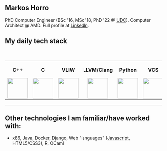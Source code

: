 
<h2>Markos Horro</h2> 

<p> PhD Computer Engineer (BSc '16, MSc '18, PhD '22 @ <a href="https://www.udc.gal/en/" alt="Universidade da Coruña">UDC</a>). Computer Architect @ AMD. Full profile at <a href="https://www.linkedin.com/in/marcoshorro/">LinkedIn</a>.

## My daily tech stack

<br>
<table>
<tbody>

<tr>  
<td align="center" width="14%">
  <p><b><center>C++</center></b></p>
  <a href="https://www.youtube.com/watch?v=uTxRF5ag27A&t=5400s&ab_channel=LexFridman" alt="C++">
    <img height=65px src="https://isocpp.org/assets/images/cpp_logo.png"> 
  </a>
</td>

<td align="center" width="14%">
  <p><b><center>C</center></b></p>
  <a href="https://www.youtube.com/watch?v=de2Hsvxaf8M&ab_channel=Computerphile" alt="C">
    <img height=65px src="https://encrypted-tbn0.gstatic.com/images?q=tbn%3AANd9GcREgU2c6mPvCxrnBNTk-fgjY8juslOnIBWq9Q&usqp=CAU">
  </a>
</td>
  
<td align="center" width="14%">
  <p><b><center>VLIW</center></b></p>
  <a href="#" alt="Assembly">
    <img height=65px  src="https://i.stack.imgur.com/5b0Ue.png"> 
  </a>
</td>

<td align="center" width="14%">
  <p><b><center>LLVM/Clang</center></b></p>
  <a href="https://llvm.org/" alt="LLVM">
    <img height=65px src="https://llvm.org/img/LLVMWyvernSmall.png"> 
  </a>
</td>

<td align="center" width="14%">
  <p><b><center>Python</center></b></p>
  <a href="https://www.python.org/" alt="Python 3">
    <img height=65px src="https://img.icons8.com/color/2x/python.png">
  </a>
</td>
  
<td align="center" width="14%">
  <p><b><center>VCS</center></b></p>
  <a href="#" alt="Git">
    <img height=65px src="https://jartigag.xyz/assets/images/posts/git.png"> 
  </a>
</td>
  
<td align="center" width="14%">
  <p><b><center>Bash/Zsh</center></b></p>
  <a href="#" alt="Bash">
    <img height=65px  src="https://ih1.redbubble.net/image.873712185.1372/st,small,507x507-pad,600x600,f8f8f8.jpg"> 
  </a>
</td>
  
</tr>

</tbody>
</table>

<hr>
  
## Other technologies I am familiar/have worked with:

  * x86, Java, Docker, Django, Web "languages" (<a href="https://www.destroyallsoftware.com/talks/wat" alt="WAT">Javascript</a>, HTML5/CSS3), R, OCaml
